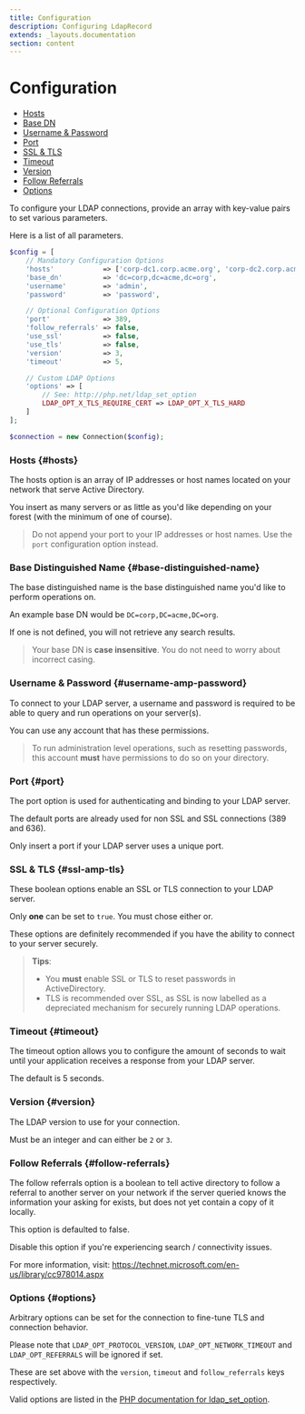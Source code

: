 ```yaml
---
title: Configuration
description: Configuring LdapRecord
extends: _layouts.documentation
section: content
---
```


# Configuration

- [Hosts](#hosts)
- [Base DN](#base-distinguished-name)
- [Username & Password](#username-amp-password)
- [Port](#port)
- [SSL & TLS](#ssl-amp-tls)
- [Timeout](#timeout)
- [Version](#version)
- [Follow Referrals](#follow-referrals)
- [Options](#options)

To configure your LDAP connections, provide an array with key-value pairs to set various parameters.

Here is a list of all parameters.

```php
$config = [
    // Mandatory Configuration Options
    'hosts'            => ['corp-dc1.corp.acme.org', 'corp-dc2.corp.acme.org'],
    'base_dn'          => 'dc=corp,dc=acme,dc=org',
    'username'         => 'admin',
    'password'         => 'password',

    // Optional Configuration Options
    'port'             => 389,
    'follow_referrals' => false,
    'use_ssl'          => false,
    'use_tls'          => false,
    'version'          => 3,
    'timeout'          => 5,

    // Custom LDAP Options
    'options' => [
        // See: http://php.net/ldap_set_option
        LDAP_OPT_X_TLS_REQUIRE_CERT => LDAP_OPT_X_TLS_HARD
    ]
];

$connection = new Connection($config);
```

### Hosts {#hosts}

The hosts option is an array of IP addresses or host names located on your network that serve Active Directory.

You insert as many servers or as little as you'd like depending on your forest (with the minimum of one of course).

> Do not append your port to your IP addresses or host names. Use the `port` configuration option instead.

### Base Distinguished Name {#base-distinguished-name}

The base distinguished name is the base distinguished name you'd like to perform operations on.

An example base DN would be `DC=corp,DC=acme,DC=org`.

If one is not defined, you will not retrieve any search results.

> Your base DN is **case insensitive**. You do not need to worry about incorrect casing.

### Username & Password {#username-amp-password}

To connect to your LDAP server, a username and password is required to be able to query and run operations on your server(s).

You can use any account that has these permissions.

> To run administration level operations, such as resetting passwords,
> this account **must** have permissions to do so on your directory.

### Port {#port}

The port option is used for authenticating and binding to your LDAP server.

The default ports are already used for non SSL and SSL connections (389 and 636).

Only insert a port if your LDAP server uses a unique port.

### SSL & TLS {#ssl-amp-tls}

These boolean options enable an SSL or TLS connection to your LDAP server.

Only **one** can be set to `true`. You must chose either or.

These options are definitely recommended if you have the ability to connect to your server securely.

> **Tips**: 
> - You **must** enable SSL or TLS to reset passwords in ActiveDirectory.
> - TLS is recommended over SSL, as SSL is now labelled as a depreciated mechanism for securely running LDAP operations.

### Timeout {#timeout}

The timeout option allows you to configure the amount of seconds to wait until
your application receives a response from your LDAP server.

The default is 5 seconds.

### Version {#version}

The LDAP version to use for your connection.

Must be an integer and can either be `2` or `3`.

### Follow Referrals {#follow-referrals}

The follow referrals option is a boolean to tell active directory to follow a referral to another server on your network if the server queried knows the information your asking for exists, but does not yet contain a copy of it locally.

This option is defaulted to false.

Disable this option if you're experiencing search / connectivity issues.

For more information, visit: https://technet.microsoft.com/en-us/library/cc978014.aspx

### Options {#options}

Arbitrary options can be set for the connection to fine-tune TLS and connection behavior.

Please note that `LDAP_OPT_PROTOCOL_VERSION`, `LDAP_OPT_NETWORK_TIMEOUT` and `LDAP_OPT_REFERRALS` will be ignored if set.

These are set above with the `version`, `timeout` and `follow_referrals` keys respectively.

Valid options are listed in the [PHP documentation for ldap_set_option](http://php.net/ldap_set_option).